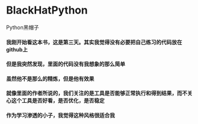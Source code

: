 # BlackHatPython
Python黑帽子


#### 我刚开始看这本书，这是第三天。其实我觉得没有必要把自己练习的代码放在github上

#### 但是我突然发现，里面的代码没有我想象的那么简单

#### 虽然他不是那么的精炼，但是他有效果

#### 就像里面的作者所说的，我们关注的是工具是否能够正常执行和得到结果，而不关心这个工具是否好看，是否优化，是否稳定

#### 作为学习渗透的小子，我觉得这种风格很适合我
